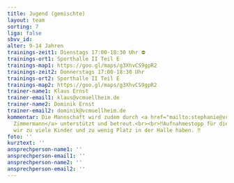 ```yaml
---
title: Jugend (gemischte)
layout: team
sorting: 7
liga: false
sbvv_id: 
alter: 9-14 Jahren
trainings-zeit1: Dienstags 17:00-18:30 Uhr ⛔️
trainings-ort1: Sporthalle II Teil E
trainings-map1: https://goo.gl/maps/g3XhvCS9gpR2
trainings-zeit2: Donnerstags 17:00-18:30 Uhr
trainings-ort2: Sporthalle II Teil E
trainings-map2: https://goo.gl/maps/g3XhvCS9gpR2
trainer-name1: Klaus Ernst
trainer-email1: klaus@vcmuellheim.de
trainer-name2: Dominik Ernst
trainer-email2: dominik@vcmuellheim.de
kommentar: Die Mannschaft wird zudem durch <a href="mailto:stephanie@vcmuellheim.de">Stephanie
  Zimmermann</a> unterstützt und betreut.<br><br>‼️Aufnahmestopp für dienstags, da
  wir zu viele Kinder und zu wenig Platz in der Halle haben. ‼️
foto: ''
kurztext: ''
ansprechperson-name1: ''
ansprechperson-email1: ''
ansprechperson-name2: ''
ansprechperson-email2: ''
---
```


